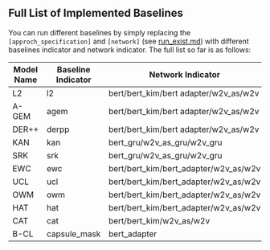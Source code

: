 




## Full List of Implemented Baselines
You can run different baselines by simply replacing the `[approch_specification]` and `[network]` (see [run_exist.md](https://github.com/ZixuanKe/PyContinual/blob/master/docs/run_exist.md)) with different baselines indicator and network indicator. The full list so far is as follows:

 
| Model Name | Baseline Indicator| Network Indicator
|--|--| -- |
| L2 | l2 | bert/bert_kim/bert adapter/w2v_as/w2v |
| A-GEM | agem | bert/bert_kim/bert adapter/w2v_as/w2v |
| DER++ | derpp | bert/bert_kim/bert adapter/w2v_as/w2v |
| KAN | kan | bert_gru/w2v_as_gru/w2v_gru |
| SRK | srk | bert_gru/w2v_as_gru/w2v_gru |
| EWC | ewc | bert/bert_kim/bert_adapter/w2v_as/w2v |
| UCL | ucl | bert/bert_kim/bert_adapter/w2v_as/w2v |
| OWM | owm | bert/bert_kim/bert_adapter/w2v_as/w2v |
| HAT| hat | bert/bert_kim/bert_adapter/w2v_as/w2v |
| CAT| cat | bert/bert_kim/w2v_as/w2v|
| B-CL| capsule_mask |bert_adapter |
